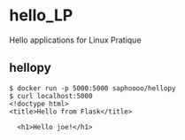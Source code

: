 # hello_LP
Hello applications for Linux Pratique

## hellopy

```
$ docker run -p 5000:5000 saphoooo/hellopy
$ curl localhost:5000 
<!doctype html>
<title>Hello from Flask</title>

  <h1>Hello joe!</h1>
